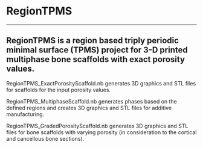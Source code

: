 # RegionTPMS
--------------
RegionTPMS is a region based triply periodic minimal surface (TPMS) project for 3-D printed multiphase bone scaffolds with exact porosity values.
--------------
RegionTPMS_ExactPorosityScaffold.nb generates 3D graphics and STL files for scaffolds for the input porosity values.

RegionTPMS_MultiphaseScaffold.nb generates phases based on the defined regions and creates 3D graphics and STL files for additive manufacturing.

RegionTPMS_GradedPorosityScaffold.nb generates 3D graphics and STL files for bone scaffolds with varying porosity (in consideration to the cortical and cancellous bone sections).
